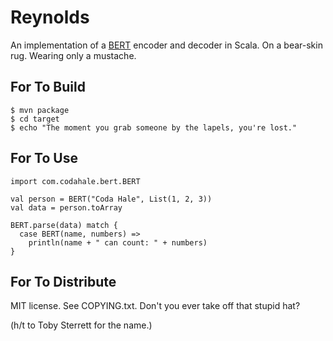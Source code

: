 Reynolds
========

An implementation of a [BERT](http://bert-rpc.org) encoder and decoder in Scala.
On a bear-skin rug. Wearing only a mustache.


For To Build
------------

    $ mvn package
    $ cd target
    $ echo "The moment you grab someone by the lapels, you're lost."


For To Use
----------

    import com.codahale.bert.BERT
    
    val person = BERT("Coda Hale", List(1, 2, 3))
    val data = person.toArray
    
    BERT.parse(data) match {
      case BERT(name, numbers) =>
        println(name + " can count: " + numbers)
    }


For To Distribute
-----------------

MIT license. See COPYING.txt. Don't you ever take off that stupid hat?


(h/t to Toby Sterrett for the name.)